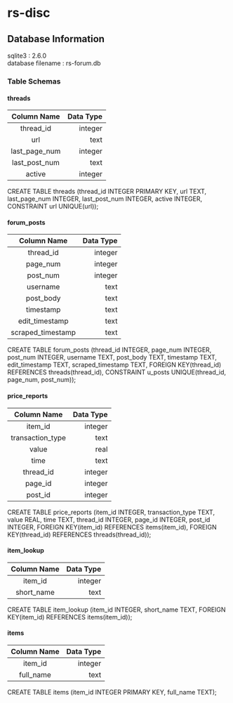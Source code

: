 # rs-disc

## Database Information
sqlite3           : 2.6.0  
database filename : rs-forum.db

### Table Schemas
#### threads
| Column Name       |   Data Type  |
|:-----------------:|-------------:|
| thread_id         | integer      |
| url               | text         |
| last_page_num     | integer      |
| last_post_num     | text         |
| active            | integer      |

CREATE TABLE threads (thread_id INTEGER PRIMARY KEY, url TEXT, last_page_num INTEGER, last_post_num INTEGER, active INTEGER, CONSTRAINT url UNIQUE(url));

#### forum_posts
| Column Name       |   Data Type  |
|:-----------------:|-------------:|
| thread_id         | integer      |
| page_num          | integer      |
| post_num          | integer      |
| username          | text         |
| post_body         | text         |
| timestamp         | text         |
| edit_timestamp    | text         |
| scraped_timestamp | text         |

CREATE TABLE forum_posts (thread_id INTEGER, page_num INTEGER, post_num INTEGER, username TEXT, post_body TEXT, timestamp TEXT, edit_timestamp TEXT, scraped_timestamp TEXT, FOREIGN KEY(thread_id) REFERENCES threads(thread_id), CONSTRAINT u_posts UNIQUE(thread_id, page_num, post_num));

#### price_reports
| Column Name       |   Data Type  |
|:-----------------:|-------------:|
| item_id           | integer      |
| transaction_type  | text         |
| value             | real         |
| time              | text         |
| thread_id         | integer      |
| page_id           | integer      |
| post_id           | integer      |

CREATE TABLE price_reports (item_id INTEGER, transaction_type TEXT, value REAL, time TEXT, thread_id INTEGER, page_id INTEGER, post_id INTEGER, FOREIGN KEY(item_id) REFERENCES items(item_id), FOREIGN KEY(thread_id) REFERENCES threads(thread_id));

#### item_lookup
| Column Name       |   Data Type  |
|:-----------------:|-------------:|
| item_id           | integer      |
| short_name        | text         |

CREATE TABLE item_lookup (item_id INTEGER, short_name TEXT, FOREIGN KEY(item_id) REFERENCES items(item_id));

#### items
| Column Name       |   Data Type  |
|:-----------------:|-------------:|
| item_id           | integer      |
| full_name         | text         |

CREATE TABLE items (item_id INTEGER PRIMARY KEY, full_name TEXT);